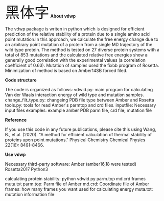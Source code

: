 <font size=10 face="About vdwp">黑体字</font>
**About vdwp**

The vdwp package is writen in python which is designed for efficient prediction of the relative stability of a protein due to a single amino acid point mutation.In this approach, we calculate the free energy change due to an arbitrary point mutation of a protein from a single MD trajectory of the wild type protein. The method is tested on 27 diverse protein systems with a total of 853 mutations and the calculated relative free energies show a generally good correlation with the experimental values (a correlation coefficient of 0.63).
Mutation of samples used the fixbb program of Rosetta. Minimization of method is based on Amber14SB forced filed.

**Code structure**

The code is organized as follows:
vdwid.py: main program for calculating Van der Waals interaction energy of wild type and mutation samples.
change_filt_type.py: changeing PDB file type between Amber and Rosetta
tools.py: tools for read Amber's parmtop and crd files.
inputfile: Necessary input files
examples: example amber PDB parm file, crd file, mutation file

**Reference**

If you use this code in any future publications, please cite this using Wang, B., et al. (2020). "A method for efficient calculation of thermal stability of proteins upon point mutations." Physical Chemistry Chemical Physics 22(16): 8461-8466.

**Use vdwp**

Necessary third-party software:
Amber (amber16,18 were tested)
Rosetta2017
Python3

calculating protein stability:
python vdwid.py parm.top md.crd frames muta.txt
parm.top: Parm file of Amber
md.crd: Coordinate file of Amber
frames: how many frames you want used for calculating energy
muta.txt: mutation information file
